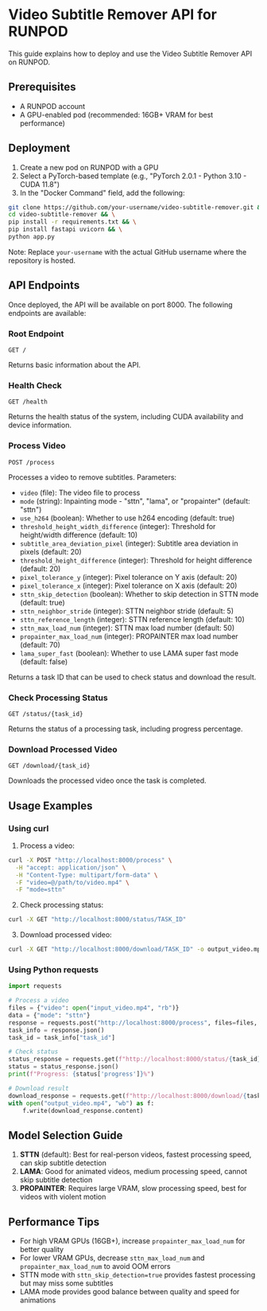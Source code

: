 # Video Subtitle Remover API for RUNPOD

This guide explains how to deploy and use the Video Subtitle Remover API on RUNPOD.

## Prerequisites

- A RUNPOD account
- A GPU-enabled pod (recommended: 16GB+ VRAM for best performance)

## Deployment

1. Create a new pod on RUNPOD with a GPU
2. Select a PyTorch-based template (e.g., "PyTorch 2.0.1 - Python 3.10 - CUDA 11.8")
3. In the "Docker Command" field, add the following:

```bash
git clone https://github.com/your-username/video-subtitle-remover.git && \
cd video-subtitle-remover && \
pip install -r requirements.txt && \
pip install fastapi uvicorn && \
python app.py
```

Note: Replace `your-username` with the actual GitHub username where the repository is hosted.

## API Endpoints

Once deployed, the API will be available on port 8000. The following endpoints are available:

### Root Endpoint
```
GET /
```
Returns basic information about the API.

### Health Check
```
GET /health
```
Returns the health status of the system, including CUDA availability and device information.

### Process Video
```
POST /process
```
Processes a video to remove subtitles. Parameters:

- `video` (file): The video file to process
- `mode` (string): Inpainting mode - "sttn", "lama", or "propainter" (default: "sttn")
- `use_h264` (boolean): Whether to use h264 encoding (default: true)
- `threshold_height_width_difference` (integer): Threshold for height/width difference (default: 10)
- `subtitle_area_deviation_pixel` (integer): Subtitle area deviation in pixels (default: 20)
- `threshold_height_difference` (integer): Threshold for height difference (default: 20)
- `pixel_tolerance_y` (integer): Pixel tolerance on Y axis (default: 20)
- `pixel_tolerance_x` (integer): Pixel tolerance on X axis (default: 20)
- `sttn_skip_detection` (boolean): Whether to skip detection in STTN mode (default: true)
- `sttn_neighbor_stride` (integer): STTN neighbor stride (default: 5)
- `sttn_reference_length` (integer): STTN reference length (default: 10)
- `sttn_max_load_num` (integer): STTN max load number (default: 50)
- `propainter_max_load_num` (integer): PROPAINTER max load number (default: 70)
- `lama_super_fast` (boolean): Whether to use LAMA super fast mode (default: false)

Returns a task ID that can be used to check status and download the result.

### Check Processing Status
```
GET /status/{task_id}
```
Returns the status of a processing task, including progress percentage.

### Download Processed Video
```
GET /download/{task_id}
```
Downloads the processed video once the task is completed.

## Usage Examples

### Using curl

1. Process a video:
```bash
curl -X POST "http://localhost:8000/process" \
  -H "accept: application/json" \
  -H "Content-Type: multipart/form-data" \
  -F "video=@/path/to/video.mp4" \
  -F "mode=sttn"
```

2. Check processing status:
```bash
curl -X GET "http://localhost:8000/status/TASK_ID"
```

3. Download processed video:
```bash
curl -X GET "http://localhost:8000/download/TASK_ID" -o output_video.mp4
```

### Using Python requests

```python
import requests

# Process a video
files = {"video": open("input_video.mp4", "rb")}
data = {"mode": "sttn"}
response = requests.post("http://localhost:8000/process", files=files, data=data)
task_info = response.json()
task_id = task_info["task_id"]

# Check status
status_response = requests.get(f"http://localhost:8000/status/{task_id}")
status = status_response.json()
print(f"Progress: {status['progress']}%")

# Download result
download_response = requests.get(f"http://localhost:8000/download/{task_id}")
with open("output_video.mp4", "wb") as f:
    f.write(download_response.content)
```

## Model Selection Guide

1. **STTN** (default): Best for real-person videos, fastest processing speed, can skip subtitle detection
2. **LAMA**: Good for animated videos, medium processing speed, cannot skip subtitle detection
3. **PROPAINTER**: Requires large VRAM, slow processing speed, best for videos with violent motion

## Performance Tips

- For high VRAM GPUs (16GB+), increase `propainter_max_load_num` for better quality
- For lower VRAM GPUs, decrease `sttn_max_load_num` and `propainter_max_load_num` to avoid OOM errors
- STTN mode with `sttn_skip_detection=true` provides fastest processing but may miss some subtitles
- LAMA mode provides good balance between quality and speed for animations